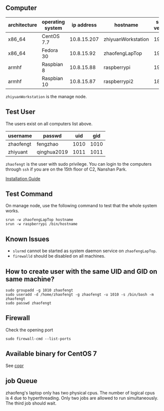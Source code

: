 ## Computer

| architecture | operating system | ip address  | hostname           | slurm version | slurm config file     |
|--------------|------------------|-------------|--------------------|---------------|-----------------------|
| x86_64       | CentOS 7.7       | 10.8.15.207 | zhiyuanWorkstation | 19.05         | /etc/slurm/slurm.conf |
| x86_64       | Fedora 30        | 10.8.15.92  | zhaofengLapTop     | 19.05         | /etc/slurm/slurm.conf |
| armhf        | Raspbian 8       | 10.8.15.88  | raspberrypi        | 19.05         | /etc/slurm.conf       |
| armhf        | Raspbian 10      | 10.8.15.87  | raspberrypi2       | 18.08         | /etc/slurm/slurm.conf |

`zhiyuanWorkstation` is the manage node.

## Test User
The users exist on all computers list above.

| username  | passwd      | uid  | gid  |
|-----------|-------------|------|------|
| zhaofengt | fengzhao    | 1010 | 1010 |
| zhiyuant  | qinghua2019 | 1011 | 1011 |


`zhaofengt` is the user with sudo privilege. You can login to the computers through `ssh` if you are on the 15th floor of C2, Nanshan Park.

[Installation Guide](https://www.slothparadise.com/how-to-install-slurm-on-centos-7-cluster/)


## Test Command
On manage node, use the following command to test that the whole system works.
```shell
srun -w zhaofengLapTop hostname
srun -w raspberrypi /bin/hostname
```

## Known Issues
* `slurmd` cannot be started as system daemon service on `zhaofengLapTop`. 
* `firewalld` should be disabled on all machines.

## How to create user with the same UID and GID on same machine?
```shell
sudo groupadd -g 1010 zhaofengt
sudo useradd -d /home/zhaofengt -g zhaofengt -u 1010 -s /bin/bash -m zhaofengt
sudo passwd zhaofengt
```

## Firewall
Check the opening port
```shell
sudo firewall-cmd --list-ports
```
## Available binary for CentOS 7
See [copr](https://copr.fedorainfracloud.org/coprs/cmdntrf/Slurm19-nvml/package/slurm/)


## job Queue
zhaofeng's laptop only has two physical cpus. The number of logical cpus is 4 due to hyperthreading. Only two jobs are allowed to run simultaneously. The third job should 
wait.

